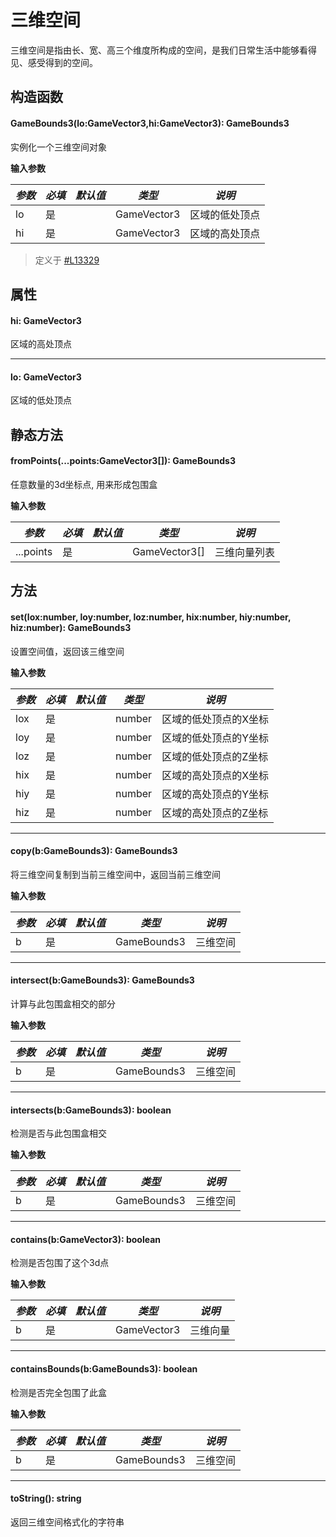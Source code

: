 
<script setup>
import '/style.css'
</script>
# 三维空间
三维空间是指由长、宽、高三个维度所构成的空间，是我们日常生活中能够看得见、感受得到的空间。

## 构造函数

#### <font id="API" />GameBounds3(<font id="Type">lo:GameVector3,hi:GameVector3</font>)<font id="Type">: GameBounds3</font>
实例化一个三维空间对象

**输入参数**

| **_参数_** | **_必填_** | **_默认值_** | **_类型_** | **_说明_** |
| --- | --- | --- | --- | --- |
| lo | 是 | | GameVector3 | 区域的低处顶点 |
| hi | 是 | | GameVector3 | 区域的高处顶点 |


> 定义于 [#L13329](https://github.com/box3lab/arena_dts/blob/main/GameAPI.d.ts#L13329)

## 属性

#### <font id="API" />hi<font id="Type">: GameVector3</font>
区域的高处顶点

---


#### <font id="API" />lo<font id="Type">: GameVector3</font>
区域的低处顶点


## 静态方法

#### <font id="API" />fromPoints(<font id="Type">...points:GameVector3[]</font>)<font id="Type">: GameBounds3</font>
任意数量的3d坐标点, 用来形成包围盒

**输入参数**

| **_参数_** | **_必填_** | **_默认值_** | **_类型_** | **_说明_** |
| --- | --- | --- | --- | --- |
| ...points | 是 | | GameVector3[] | 三维向量列表 |


## 方法

#### <font id="API" />set(<font id="Type">lox:number, loy:number, loz:number, hix:number, hiy:number, hiz:number</font>)<font id="Type">:  GameBounds3</font>
设置空间值，返回该三维空间

**输入参数**

| **_参数_** | **_必填_** | **_默认值_** | **_类型_** | **_说明_** |
| --- | --- | --- | --- | --- |
| lox | 是 | | number | 区域的低处顶点的X坐标 |
| loy | 是 | | number | 区域的低处顶点的Y坐标 |
| loz | 是 | | number | 区域的低处顶点的Z坐标 |
| hix | 是 | | number | 区域的高处顶点的X坐标 |
| hiy | 是 | | number | 区域的高处顶点的Y坐标 |
| hiz | 是 | | number | 区域的高处顶点的Z坐标 |


---

#### <font id="API" />copy(<font id="Type">b:GameBounds3</font>)<font id="Type">: GameBounds3</font>
将三维空间复制到当前三维空间中，返回当前三维空间

**输入参数**

| **_参数_** | **_必填_** | **_默认值_** | **_类型_** | **_说明_** |
| --- | --- | --- | --- | --- |
| b | 是 | | GameBounds3 | 三维空间 |

---

#### <font id="API" />intersect(<font id="Type">b:GameBounds3</font>)<font id="Type">: GameBounds3</font>
计算与此包围盒相交的部分

**输入参数**

| **_参数_** | **_必填_** | **_默认值_** | **_类型_** | **_说明_** |
| --- | --- | --- | --- | --- |
| b | 是 | | GameBounds3 | 三维空间 |


---


#### <font id="API" />intersects(<font id="Type">b:GameBounds3</font>)<font id="Type">: boolean</font>
检测是否与此包围盒相交

**输入参数**

| **_参数_** | **_必填_** | **_默认值_** | **_类型_** | **_说明_** |
| --- | --- | --- | --- | --- |
| b | 是 | | GameBounds3 | 三维空间 |


---


#### <font id="API" />contains(<font id="Type">b:GameVector3</font>)<font id="Type">: boolean</font>
检测是否包围了这个3d点

**输入参数**

| **_参数_** | **_必填_** | **_默认值_** | **_类型_** | **_说明_** |
| --- | --- | --- | --- | --- |
| b | 是 | | GameVector3 | 三维向量 |


---


#### <font id="API" />containsBounds(<font id="Type">b:GameBounds3</font>)<font id="Type">: boolean</font>
检测是否完全包围了此盒

**输入参数**

| **_参数_** | **_必填_** | **_默认值_** | **_类型_** | **_说明_** |
| --- | --- | --- | --- | --- |
| b | 是 | | GameBounds3 | 三维空间 |


---


#### <font id="API" />toString()<font id="Type">: string</font>
返回三维空间格式化的字符串
